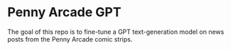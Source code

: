 # Penny Arcade GPT

The goal of this repo is to fine-tune a GPT text-generation model on news posts from the Penny Arcade comic strips.